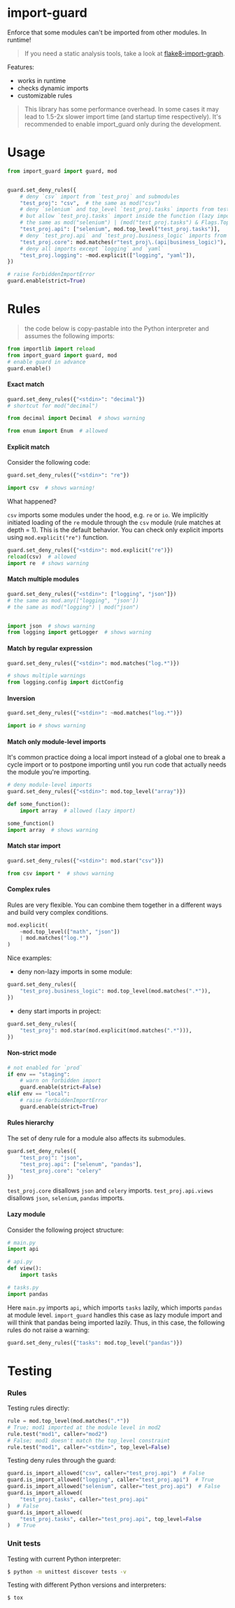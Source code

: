 # import-guard

Enforce that some modules can't be imported from other modules. In runtime!

> If you need a static analysis tools, take a look at [flake8-import-graph](https://pypi.org/project/flake8-import-graph/).

Features:

- works in runtime
- checks dynamic imports
- customizable rules

> This library has some performance overhead.
> In some cases it may lead to 1.5-2x slower import time (and startup time respectively).
> It's recommended to enable import_guard only during the development.

# Usage

```python
from import_guard import guard, mod


guard.set_deny_rules({
    # deny `csv` import from `test_proj` and submodules
    "test_proj": "csv",  # the same as mod("csv")
    # deny `selenium` and top_level `test_proj.tasks` imports from test_proj.api
    # but allow `test_proj.tasks` import inside the function (lazy import)
    # the same as mod("selenium") | (mod("test_proj.tasks") & Flags.TopLevel)
    "test_proj.api": ["selenium", mod.top_level("test_proj.tasks")],
    # deny `test_proj.api` and `test_proj.business_logic` imports from `test_proj.core`
    "test_proj.core": mod.matches(r"test_proj\.(api|business_logic)"),
    # deny all imports except `logging` and `yaml`
    "test_proj.logging": ~mod.explicit(["logging", "yaml"]),
})

# raise ForbiddenImportError
guard.enable(strict=True)
```

# Rules

> the code below is copy-pastable into the Python interpreter
> and assumes the following imports:

```python
from importlib import reload
from import_guard import guard, mod
# enable guard in advance
guard.enable()
```

#### Exact match

```python
guard.set_deny_rules({"<stdin>": "decimal"})
# shortcut for mod("decimal")

from decimal import Decimal  # shows warning

from enum import Enum  # allowed
```

#### Explicit match

Consider the following code:

```python
guard.set_deny_rules({"<stdin>": "re"})

import csv  # shows warning!
```

What happened?

`csv` imports some modules under the hood, e.g. `re` or `io`.
We implicitly initiated loading of the `re` module through the `csv` module (rule matches at depth = 1).
This is the default behavior. You can check only explicit imports using `mod.explicit("re")` function.

```python
guard.set_deny_rules({"<stdin>": mod.explicit("re")})
reload(csv)  # allowed
import re  # shows warning
```

#### Match multiple modules

```python
guard.set_deny_rules({"<stdin>": ["logging", "json"]})
# the same as mod.any(["logging", "json'])
# the same as mod("logging") | mod("json")


import json  # shows warning
from logging import getLogger  # shows warning
```

#### Match by regular expression

```python
guard.set_deny_rules({"<stdin>": mod.matches("log.*")})

# shows multiple warnings
from logging.config import dictConfig
```

#### Inversion

```python
guard.set_deny_rules({"<stdin>": ~mod.matches("log.*")})

import io # shows warning
```

#### Match only module-level imports

It's common practice doing a local import instead of a global one to break a
cycle import or to postpone importing until you run code that actually needs
the module you're importing.

```python
# deny module-level imports
guard.set_deny_rules({"<stdin>": mod.top_level("array")})

def some_function():
    import array  # allowed (lazy import)

some_function()
import array  # shows warning
```

#### Match star import

```python
guard.set_deny_rules({"<stdin>": mod.star("csv")})

from csv import *  # shows warning
```

#### Complex rules

Rules are very flexible. You can combine them together in a different ways
and build very complex conditions.

```python
mod.explicit(
    ~mod.top_level(["math", "json"])
    | mod.matches("log.*")
)
```

Nice examples:

- deny non-lazy imports in some module:

```python
guard.set_deny_rules({
    "test_proj.business_logic": mod.top_level(mod.matches(".*")),
})
```

- deny start imports in project:

```python
guard.set_deny_rules({
    "test_proj": mod.star(mod.explicit(mod.matches(".*"))),
})
```

#### Non-strict mode

```python
# not enabled for `prod`
if env == "staging":
    # warn on forbidden import
    guard.enable(strict=False)
elif env == "local":
    # raise ForbiddenImportError
    guard.enable(strict=True)
```

#### Rules hierarchy

The set of deny rule for a module also affects its submodules.

```python
guard.set_deny_rules({
    "test_proj": "json",
    "test_proj.api": ["selenum", "pandas"],
    "test_proj.core": "celery"
})
```

`test_proj.core` disallows `json` and `celery` imports.
`test_proj.api.views` disallows `json`, `selenium`, `pandas` imports.

#### Lazy module

Consider the following project structure:

```python
# main.py
import api

# api.py
def view():
    import tasks

# tasks.py
import pandas
```

Here `main.py` imports `api`, which imports `tasks` lazily, which imports `pandas` at module level.
`import_guard` handles this case as lazy module import and will think that pandas being imported lazily.
Thus, in this case, the following rules do not raise a warning:

```python
guard.set_deny_rules({"tasks": mod.top_level("pandas")})
```

# Testing

### Rules

Testing rules directly:

```python
rule = mod.top_level(mod.matches(".*"))
# True; mod1 imported at the module level in mod2
rule.test("mod1", caller="mod2")
# False; mod1 doesn't match the top_level constraint
rule.test("mod1", caller="<stdin>", top_level=False)
```

Testing deny rules through the guard:

```python
guard.is_import_allowed("csv", caller="test_proj.api")  # False
guard.is_import_allowed("logging", caller="test_proj.api")  # True
guard.is_import_allowed("selenium", caller="test_proj.api")  # False
guard.is_import_allowed(
    "test_proj.tasks", caller="test_proj.api"
)  # False
guard.is_import_allowed(
    "test_proj.tasks", caller="test_proj.api", top_level=False
)  # True
```

### Unit tests

Testing with current Python interpreter:

```bash
$ python -m unittest discover tests -v
```

Testing with different Python versions and interpreters:

```bash
$ tox
```
